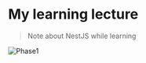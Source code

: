 # My learning lecture

> Note about NestJS while learning

![Phase1](https://img.shields.io/badge/Phase_1-Ongoing-yellow)

